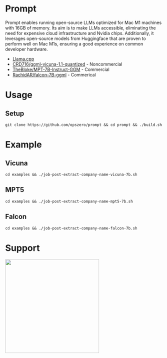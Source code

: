 # Prompt

Prompt enables running open-source LLMs optimized for Mac M1 machines with 16GB
of memory. Its aim is to make LLMs accessible, eliminating the need for
expensive cloud infrastructure and Nvidia chips. Additionally, it leverages
open-source models from Huggingface that are proven to perform well on Mac M1s,
ensuring a good experience on common developer hardware.

- [Llama.cpp](https://github.com/ggerganov/llama.cpp)
- [CRD716/ggml-vicuna-1.1-quantized](https://huggingface.co/CRD716/ggml-vicuna-1.1-quantized) - Noncommercial
- [TheBloke/MPT-7B-Instruct-GGM](https://huggingface.co/TheBloke/MPT-7B-Instruct-GGML) - Commercial
- [RachidAR/falcon-7B-ggml](https://huggingface.co/RachidAR/falcon-7B-ggml) - Commerical

# Usage

## Setup

```
git clone https://github.com/opszero/prompt && cd prompt && ./build.sh
```

# Example

## Vicuna

```
cd examples && ./job-post-extract-company-name-vicuna-7b.sh
```

## MPT5

```
cd examples && ./job-post-extract-company-name-mpt5-7b.sh
```

## Falcon

```
cd examples && ./job-post-extract-company-name-falcon-7b.sh
```

# Support

<a href="https://www.opszero.com"><img src="https://media.opszero.com/insights/brands/logo/2023/04/26/02/04/12/opsZero_logo.svg" width="300px"/></a>
